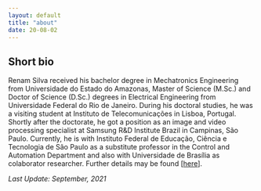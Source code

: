 ```yaml
---
layout: default
title: "about"
date: 20-08-02
---
```


## Short bio


Renam Silva received his bachelor degree in Mechatronics Engineering from Universidade do Estado do Amazonas, 
Master of Science (M.Sc.) and Doctor of Science (D.Sc.) degrees in Electrical Engineering from Universidade Federal do Rio de Janeiro. During his doctoral studies, he was a visiting student at Instituto de Telecomunicações in Lisboa, Portugal. Shortly after the doctorate, he got a position as an image and video processing specialist at Samsung R&D Institute Brazil in Campinas, São Paulo. Currently, he is with Instituto Federal de Educação, Ciência e Tecnologia de São Paulo as a substitute professor in the Control and Automation Department and also with Universidade de Brasília as colaborator researcher.
Further details may be found [[here](./cv.pdf)].

*Last Update: September, 2021* 


